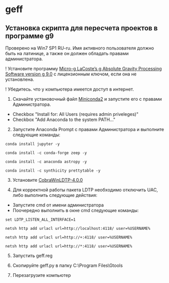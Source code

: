 # geff
## Установка скрипта для пересчета проектов в программе g9

Проверено на Win7 SP1 RU-ru.
Имя активного пользователя должно быть на латинице, а также он должен обладать 
правами администратора.

! Установите программу [Micro-g LaCoste’s g Absolute Gravity Processing Software version g 9.0](http://microglacoste.com/product/micro-g-lacostes-g-absolute-gravity-processing-software/) с лицензионным ключом, если она не установлена.

! Убедитесь. что у компьютера имеется доступ в интернет.

1. Скачайте установочный файл [Miniconda2](https://repo.continuum.io/miniconda/Miniconda2-latest-Windows-x86_64.exe)
и запустите его с правами Администратора. 
- Checkbox "Install for: All Users (requires admin priveleges)"
- Checkbox "Add Anaconda to the system PATH..."

2. Запустите Anaconda Prompt с правами 
Администратора и выполните следующие команды:

```
conda install jupyter -y
    
conda install -c conda-forge zeep -y
    
conda install -c anaconda astropy -y
    
conda install -c synthicity prettytable -y
```

3. Установите [CobraWinLDTP-4.0.0](https://pypi.org/project/CobraWinLDTP/)

4. Для корректной работы пакета LDTP необходимо 
отключить UAC, либо выполнить следующие действия:
- Запустите cmd от имени администратора
- Поочередно выполнить в окне cmd следующие команды:

```
set LDTP_LISTEN_ALL_INTERFACE=1

netsh http add urlacl url=http://localhost:4118/ user=%USERNAME%

netsh http add urlacl url=http://+:4118/ user=%USERNAME%

netsh http add urlacl url=http://*:4118/ user=%USERNAME%
```

5. Запустить geff.reg

6. Скопируйте geff.py в папку C:\Program Files\Gtools

7. Перезагрузите компьютер
